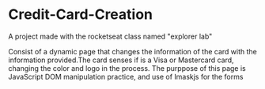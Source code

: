 # Credit-Card-Creation
A project made with the rocketseat class named "explorer lab" 

Consist of a dynamic page that changes the information of the card with the information provided.The card senses if is a Visa or Mastercard card, changing the color and logo in the process.
The purppose of this page is JavaScript DOM manipulation practice, and use of Imaskjs for the forms
